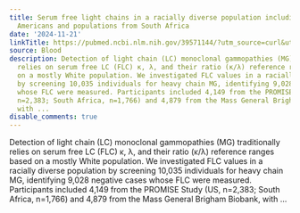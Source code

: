 ```yaml
---
title: Serum free light chains in a racially diverse population including African
  Americans and populations from South Africa
date: '2024-11-21'
linkTitle: https://pubmed.ncbi.nlm.nih.gov/39571144/?utm_source=curl&utm_medium=rss&utm_campaign=journals&utm_content=7603509&fc=None&ff=20241125170911&v=2.18.0.post9+e462414
source: Blood
description: Detection of light chain (LC) monoclonal gammopathies (MG) traditionally
  relies on serum free LC (FLC) κ, λ, and their ratio (κ/λ) reference ranges based
  on a mostly White population. We investigated FLC values in a racially diverse population
  by screening 10,035 individuals for heavy chain MG, identifying 9,028 negative cases
  whose FLC were measured. Participants included 4,149 from the PROMISE Study (US,
  n=2,383; South Africa, n=1,766) and 4,879 from the Mass General Brigham Biobank,
  with ...
disable_comments: true
---
```

Detection of light chain (LC) monoclonal gammopathies (MG) traditionally relies on serum free LC (FLC) κ, λ, and their ratio (κ/λ) reference ranges based on a mostly White population. We investigated FLC values in a racially diverse population by screening 10,035 individuals for heavy chain MG, identifying 9,028 negative cases whose FLC were measured. Participants included 4,149 from the PROMISE Study (US, n=2,383; South Africa, n=1,766) and 4,879 from the Mass General Brigham Biobank, with ...